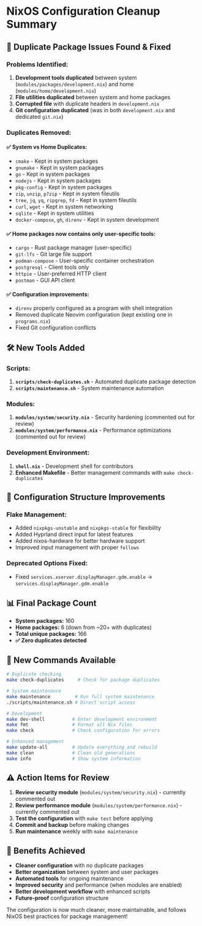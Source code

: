 # NixOS Configuration Cleanup Summary

## 🎯 Duplicate Package Issues Found & Fixed

### **Problems Identified:**
1. **Development tools duplicated** between system (`modules/packages/development.nix`) and home (`modules/home/development.nix`)
2. **File utilities duplicated** between system and home packages
3. **Corrupted file** with duplicate headers in `development.nix`
4. **Git configuration duplicated** (was in both `development.nix` and dedicated `git.nix`)

### **Duplicates Removed:**

#### ✅ **System vs Home Duplicates:**
- `cmake` - Kept in system packages
- `gnumake` - Kept in system packages  
- `go` - Kept in system packages
- `nodejs` - Kept in system packages
- `pkg-config` - Kept in system packages
- `zip`, `unzip`, `p7zip` - Kept in system fileutils
- `tree`, `jq`, `yq`, `ripgrep`, `fd` - Kept in system fileutils
- `curl`, `wget` - Kept in system networking
- `sqlite` - Kept in system utilities
- `docker-compose`, `gh`, `direnv` - Kept in system development

#### ✅ **Home packages now contains only user-specific tools:**
- `cargo` - Rust package manager (user-specific)
- `git-lfs` - Git large file support
- `podman-compose` - User-specific container orchestration
- `postgresql` - Client tools only
- `httpie` - User-preferred HTTP client
- `postman` - GUI API client

#### ✅ **Configuration improvements:**
- `direnv` properly configured as a program with shell integration
- Removed duplicate Neovim configuration (kept existing one in `programs.nix`)
- Fixed Git configuration conflicts

## 🛠️ New Tools Added

### **Scripts:**
1. **`scripts/check-duplicates.sh`** - Automated duplicate package detection
2. **`scripts/maintenance.sh`** - System maintenance automation

### **Modules:**
1. **`modules/system/security.nix`** - Security hardening (commented out for review)
2. **`modules/system/performance.nix`** - Performance optimizations (commented out for review)

### **Development Environment:**
1. **`shell.nix`** - Development shell for contributors
2. **Enhanced Makefile** - Better management commands with `make check-duplicates`

## 🧹 Configuration Structure Improvements

### **Flake Management:**
- Added `nixpkgs-unstable` and `nixpkgs-stable` for flexibility
- Added Hyprland direct input for latest features
- Added nixos-hardware for better hardware support
- Improved input management with proper `follows`

### **Deprecated Options Fixed:**
- Fixed `services.xserver.displayManager.gdm.enable` → `services.displayManager.gdm.enable`

## 📊 Final Package Count
- **System packages:** 160
- **Home packages:** 6 (down from ~20+ with duplicates)
- **Total unique packages:** 166
- **✅ Zero duplicates detected**

## 🚀 New Commands Available

```bash
# Duplicate checking
make check-duplicates     # Check for package duplicates

# System maintenance  
make maintenance         # Run full system maintenance
./scripts/maintenance.sh # Direct script access

# Development
make dev-shell          # Enter development environment
make fmt                # Format all Nix files
make check              # Check configuration for errors

# Enhanced management
make update-all         # Update everything and rebuild
make clean              # Clean old generations
make info               # Show system information
```

## ⚠️ Action Items for Review

1. **Review security module** (`modules/system/security.nix`) - currently commented out
2. **Review performance module** (`modules/system/performance.nix`) - currently commented out  
3. **Test the configuration** with `make test` before applying
4. **Commit and backup** before making changes
5. **Run maintenance** weekly with `make maintenance`

## 🎉 Benefits Achieved

- **Cleaner configuration** with no duplicate packages
- **Better organization** between system and user packages
- **Automated tools** for ongoing maintenance
- **Improved security** and performance (when modules are enabled)
- **Better development workflow** with enhanced scripts
- **Future-proof** configuration structure

The configuration is now much cleaner, more maintainable, and follows NixOS best practices for package management!
